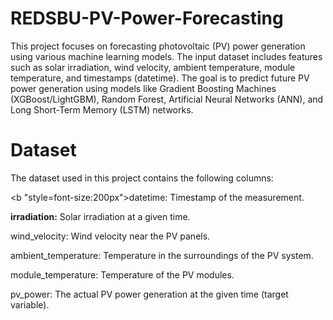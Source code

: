 # REDSBU-PV-Power-Forecasting

This project focuses on forecasting photovoltaic (PV) power generation using various machine learning models. The input dataset includes features such as solar irradiation, wind velocity, ambient temperature, module temperature, and timestamps (datetime). The goal is to predict future PV power generation using models like Gradient Boosting Machines (XGBoost/LightGBM), Random Forest, Artificial Neural Networks (ANN), and Long Short-Term Memory (LSTM) networks.

# Dataset
The dataset used in this project contains the following columns:

<b "style=font-size:200px">datetime:</b>  Timestamp of the measurement.

<b>irradiation:</b> Solar irradiation at a given time.

wind_velocity: Wind velocity near the PV panels.

ambient_temperature: Temperature in the surroundings of the PV system.

module_temperature: Temperature of the PV modules.

pv_power: The actual PV power generation at the given time (target variable).
